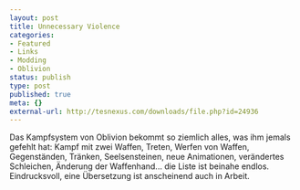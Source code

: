 ```yaml
---
layout: post
title: Unnecessary Violence
categories:
- Featured
- Links
- Modding
- Oblivion
status: publish
type: post
published: true
meta: {}
external-url: http://tesnexus.com/downloads/file.php?id=24936
---
```

Das Kampfsystem von Oblivion bekommt so ziemlich alles, was ihm jemals gefehlt hat: Kampf mit zwei Waffen, Treten, Werfen von Waffen, Gegenständen, Tränken, Seelsensteinen, neue Animationen, verändertes Schleichen, Änderung der Waffenhand... die Liste ist beinahe endlos. Eindrucksvoll, eine Übersetzung ist anscheinend auch in Arbeit.
